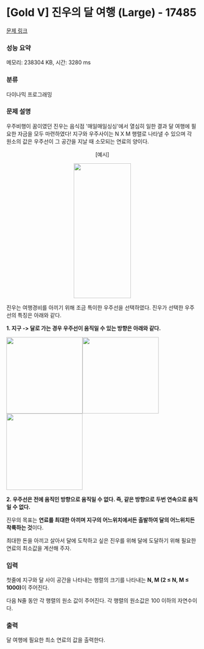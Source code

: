# [Gold V] 진우의 달 여행 (Large) - 17485 

[문제 링크](https://www.acmicpc.net/problem/17485) 

### 성능 요약

메모리: 238304 KB, 시간: 3280 ms

### 분류

다이나믹 프로그래밍

### 문제 설명

<p>우주비행이 꿈이였던 진우는 음식점 '매일매일싱싱'에서 열심히 일한 결과 달 여행에 필요한 자금을 모두 마련하였다! 지구와 우주사이는 N X M 행렬로 나타낼 수 있으며 각 원소의 값은 우주선이 그 공간을 지날 때 소모되는 연료의 양이다.</p>

<p style="text-align: center;">[예시]</p>

<p style="text-align: center;"><img alt="" src="https://upload.acmicpc.net/9e155c65-43ea-492b-af73-d3f9f9c9dc44/-/preview/" style="height: 353px; width: 150px;"></p>

<p>진우는 여행경비를 아끼기 위해 조금 특이한 우주선을 선택하였다. 진우가 선택한 우주선의 특징은 아래와 같다.</p>

<p><strong>1. 지구 -> 달로 가는 경우 우주선이 움직일 수 있는 방향은 아래와 같다.</strong></p>

<p><img alt="" src="https://upload.acmicpc.net/8f6fc516-9870-4ef6-8474-b5d82f7b6f21/-/preview/" style="width: 200px; height: 200px;"><img alt="" src="https://upload.acmicpc.net/eb6f87f0-f4d0-43cc-8e9d-5d94bfc41936/-/preview/" style="width: 200px; height: 200px;"><img alt="" src="https://upload.acmicpc.net/e7b501aa-c92c-4a17-aed7-c7868b89af7a/-/preview/" style="width: 200px; height: 200px;"></p>

<p><strong>2. 우주선은 전에 움직인 방향으로 움직일 수 없다. 즉, 같은 방향으로 두번 연속으로 움직일 수 없다.</strong></p>

<p>진우의 목표는 <strong>연료를 최대한 아끼며 지구의 어느위치에서든 출발하여 달의 어느위치든 착륙하는 것</strong>이다.</p>

<p>최대한 돈을 아끼고 살아서 달에 도착하고 싶은 진우를 위해 달에 도달하기 위해 필요한 연료의 최소값을 계산해 주자.</p>

### 입력 

 <p>첫줄에 지구와 달 사이 공간을 나타내는 행렬의 크기를 나타내는 <strong>N, M (2 ≤ N, M ≤ 1000)</strong>이 주어진다.</p>

<p>다음 N줄 동안 각 행렬의 원소 값이 주어진다. 각 행렬의 원소값은 100 이하의 자연수이다.</p>

### 출력 

 <p>달 여행에 필요한 최소 연료의 값을 출력한다.</p>

